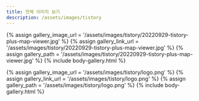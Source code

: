 ```yaml
---
title: 전체 이미지 보기
description: /assets/images/tistory
---
```




{% assign gallery_image_url = '/assets/images/tistory/20220929-tistory-plus-map-viewer.jpg' %}
{% assign gallery_link_url = '/assets/images/tistory/20220929-tistory-plus-map-viewer.jpg' %}
{% assign gallery_path = '/assets/images/tistory/20220929-tistory-plus-map-viewer.jpg' %}
{% include body-gallery.html %}

{% assign gallery_image_url = '/assets/images/tistory/logo.png' %}
{% assign gallery_link_url = '/assets/images/tistory/logo.png' %}
{% assign gallery_path = '/assets/images/tistory/logo.png' %}
{% include body-gallery.html %}
